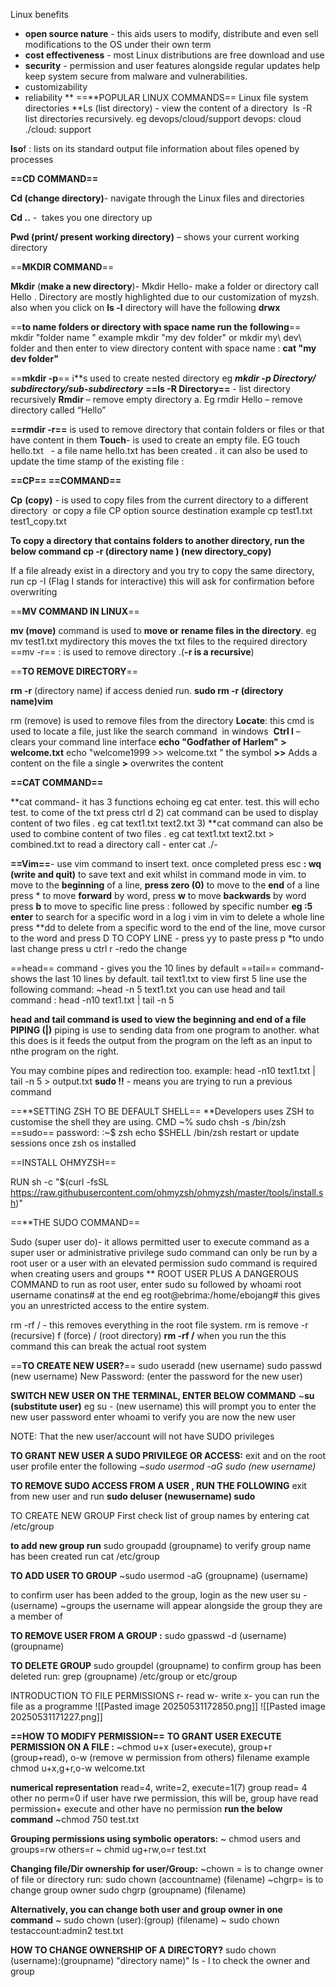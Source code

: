 Linux benefits 
* **open source nature** - this aids users to modify, distribute and even sell modifications to the OS under their own term 
* **cost effectiveness** - most Linux distributions are free download and use 
* **security** - permission and user features alongside regular updates help keep system secure from malware and vulnerabilities. 
* customizability 
* reliability 
**
==**POPULAR LINUX COMMANDS== 
Linux file system directories 
**Ls  (list directory) - view the content of a directory 
ls -R list directories recursively. eg devops/cloud/support
devops:
cloud
./cloud:
support

**lso**f : lists on its standard output file information about files opened  by  processes

 **==CD COMMAND==** 
 
**Cd (change directory)**-  navigate through the Linux files and directories 

**Cd ..** -  takes you one directory up  

**Pwd (print/ present working directory)** – shows your current working directory 

==**MKDIR COMMAND**== 

**Mkdir** (**make a new directory**)-  Mkdir Hello- make a folder or directory call Hello . Directory are mostly highlighted due to our customization of myzsh. also when you click on **ls -l**  directory will have the following **drwx**

==**to name folders or directory with space name run the following**== 
mkdir "folder name "  example mkdir "my dev folder" 
or mkdir my\ dev\ folder and then enter 
to view directory content with space name : **cat "my dev folder"**

==**mkdir -p**==  i**s used to create nested directory eg ***mkdir -p Directory/ subdirectory/sub-subdirectory***
**==ls -R Directory==** - list directory recursively 
**Rmdir** – remove empty directory a. Eg rmdir Hello – remove directory called “Hello” 

**==rmdir -r==** is used to remove directory that contain folders or files or that have content in them 
**Touch**- is used to create an empty file. EG touch hello.txt   - a file name hello.txt has been created . it can also be used to update the time stamp of the existing file  :

**==CP== ==COMMAND==** 

**Cp** **(copy)** - is used to copy files from the current directory to a different directory  or copy a file 
CP option source destination 
example cp test1.txt test1_copy.txt

**To copy a directory that contains folders to another directory, run the below command 
cp -r (directory name ) (new directory_copy)**

If a file already exist in a directory and you try to copy the same directory, run 
cp -I (Flag I stands for interactive)
this will ask for confirmation before overwriting 

==**MV COMMAND IN LINUX**== 

**mv (move)** command is used to **move or** **rename files in the directory**. eg mv test1.txt mydirectory
this moves the txt files to the required directory
==mv -r== : is used to remove directory .(**-r is a recursive**)

==**TO REMOVE DIRECTORY**== 

**rm -r** (directory name)
if access denied run. **sudo rm -r (directory name)vim**


rm (remove) is used to remove files from the directory 
**Locate**: this cmd is used to locate a file, just like the search command  in windows 
**Ctrl l** – clears your command line interface
**echo "Godfather of Harlem" > welcome.txt**
echo "welcome1999 >> welcome.txt "
the symbol **>>** Adds a content on the file 
a single **>** overwrites the content 

**==CAT COMMAND==** 

**cat command- it has 3 functions 
echoing eg cat enter. test. this will echo test. to come of the txt press ctrl d 
2) cat command can be used to display content of two files . eg cat text1.txt text2.txt
3) **cat command can also be used to combine content of two files . eg cat text1.txt text2.txt > combined.txt 
to read a directory call -
enter cat ./-


**==Vim==**- use vim command to insert text. once completed press esc  **: wq (write and quit)** to save text and exit 
 whilst in command mode in vim. to move to the **beginning** of a line, **press zero (0)**
 to move to the **end** of a line press *
 to move **forward** by word, press **w**
 to move **backwards** by word press **b**
 to move to specific line press : followed by specific number **eg :5 enter** 
 to search for a specific word in a log i vim 
 in vim to delete a whole line press **dd
 to delete from a specific word to the end of the line, move cursor to the word and press D 
 TO COPY LINE - press yy
 to paste press p
 *to undo last change press u 
 ctrl r -redo the change 
 

==head== command - gives you the 10 lines by default 
==tail== command- shows the last 10 lines by default. tail text1.txt 
to view first 5 line use the following command: ~head -n 5 text1.txt
you can use head and tail command : head -n10 text1.txt  | tail -n 5

**head and tail command is used to view the beginning and end of a file** 
**PIPING (|)** piping is use to sending data from one program to another. what this does is it feeds the output from the program on the left as an input to nthe program on the right. 

You may combine pipes and redirection too.
example: head -n10 text1.txt  | tail -n 5 > output.txt 
**sudo !!** - means you are trying to run a previous command 

==**SETTING ZSH TO BE DEFAULT SHELL== 
**Developers uses ZSH to customise the shell they are using. 
CMD 
~% sudo  chsh -s /bin/zsh
==sudo== 
password:
:~$ zsh
echo $SHELL
/bin/zsh
restart or update sessions once zsh os installed 

==INSTALL OHMYZSH== 

RUN 
sh -c "$(curl -fsSL https://raw.githubusercontent.com/ohmyzsh/ohmyzsh/master/tools/install.sh)"



==**THE SUDO COMMAND== 

Sudo (super user do)- it  allows permitted user to execute command as a super user or administrative privilege 
sudo command can only be run by a root user or a user with an elevated permission
sudo command is required when creating users and groups 
**
ROOT USER PLUS A DANGEROUS COMMAND 
to run as root user, enter 
sudo su
followed by whoami
root username conatins# at the end
eg root@ebrima:/home/ebojang#
this gives you an unrestricted access to the entire system.

rm -rf / - this removes everything in the root file system.
rm is remove -r (recursive) f (force) / (root directory)
**rm -rf /** 
when you run the this command this can break the actual root system 

==**TO CREATE NEW USER?**==
sudo useradd (new username)
sudo passwd (new username)
New Password: (enter the password for the new user)

**SWITCH NEW USER ON THE TERMINAL, ENTER BELOW COMMAND**
~**su (substitute user)** eg su - (new username)
this will prompt you to enter the new user password 
enter whoami to verify you are now the new user

NOTE: That the new user/account will not have SUDO privileges 

**TO GRANT NEW USER A SUDO PRIVILEGE OR ACCESS:**
exit and on the root user profile enter the following 
*~sudo usermod -aG sudo (new username)*

**TO REMOVE SUDO ACCESS FROM A USER , RUN THE FOLLOWING** 
exit from new user and run
**sudo deluser (newusername) sudo**

TO CREATE NEW GROUP 
First check list of group names by entering 
cat /etc/group

**to add new group run** 
sudo groupadd (groupname)
to verify group name has been created run
cat /etc/group

**TO ADD USER TO GROUP** 
~sudo usermod -aG (groupname) (username)

to confirm user has been added to the group, login as the new user 
su - (username)
~groups
the username will appear alongside the group they are a member of 

**TO REMOVE USER FROM A GROUP :**
sudo gpasswd -d (username) (groupname)

**TO DELETE GROUP** 
sudo groupdel (groupname)
to confirm group has been deleted run:
grep (groupname) /etc/group
or etc/group 

INTRODUCTION TO FILE PERMISSIONS
r- read w- write x- you can run the file as a programme
![[Pasted image 20250531172850.png]]
![[Pasted image 20250531171227.png]]

**==HOW TO MODIFY PERMISSION==** 
**TO GRANT USER EXECUTE PERMISSION ON A FILE :**
~chmod u+x (user+execute), group+r (group+read), o-w (remove w permission from others) filename 
example chmod u+x,g+r,o-w welcome.txt

**numerical representation**
read=4, write=2, execute=1(7)
group read= 4
other no perm=0
if user have rwe permission, this will be, group have read permission+ execute and other have no permission
**run the below command** 
~chmod 750 test.txt

**Grouping permissions using symbolic operators:**
~ chmod users and groups=rw others=r 
~ chmid ug+rw,o=r test.txt

**Changing file/Dir ownership for user/Group:**
~chown = is to change owner of file or directory 
run: sudo chown (accountname) (filename)
~chgrp= is to change group owner 
sudo chgrp (groupname) (filename)

**Alternatively, you can change both user and group owner in one command** 
~ sudo chown (user):(group) (filename)
~ sudo chown testaccount:admin2 test.txt

**HOW TO CHANGE OWNERSHIP OF A DIRECTORY?**
sudo chown (username):(groupname) "directory name)"
ls - l to check the owner and group 


















